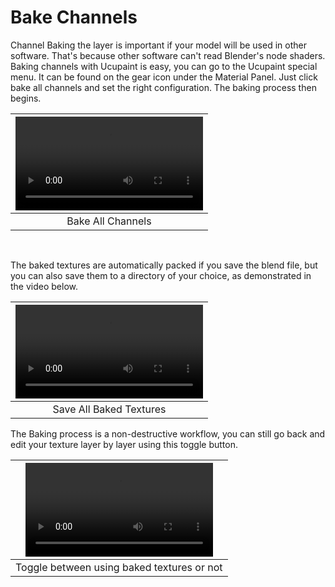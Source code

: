 # Bake Channels

Channel Baking the layer is important if your model will be used in other software. That's because other software can't read Blender's node shaders.
Baking channels with Ucupaint is easy, you can go to the Ucupaint special menu. It can be found on the gear icon under the Material Panel. Just click bake all channels and set the right configuration. The baking process then begins.

|![type:video](./source/10.bake-01.mp4)|
|:--:|
|Bake All Channels| {align=center}

<br/>

The baked textures are automatically packed if you save the blend file, but you can also save them to a directory of your choice, as demonstrated in the video below.

|![type:video](./source/10.bake-02.mp4)|
|:--:|
|Save All Baked Textures| {align=center}

The Baking process is a non-destructive workflow, you can still go back and edit your texture layer by layer using this toggle button.

|![type:video](./source/10.bake-03.mp4)|
|:--:|
|Toggle between using baked textures or not| {align=center}


